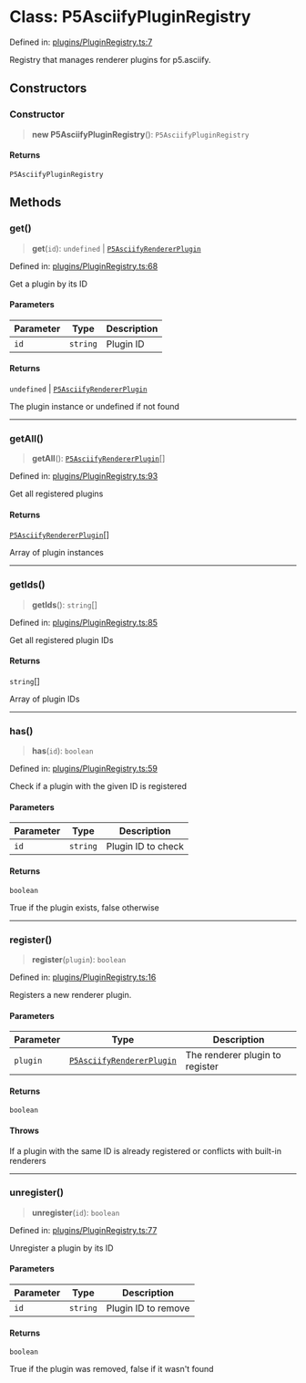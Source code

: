 # Class: P5AsciifyPluginRegistry

Defined in: [plugins/PluginRegistry.ts:7](https://github.com/humanbydefinition/p5.asciify/blob/b93cb3b16adeabda96c59e2d20e060935e7d746f/src/lib/plugins/PluginRegistry.ts#L7)

Registry that manages renderer plugins for p5.asciify.

## Constructors

### Constructor

> **new P5AsciifyPluginRegistry**(): `P5AsciifyPluginRegistry`

#### Returns

`P5AsciifyPluginRegistry`

## Methods

### get()

> **get**(`id`): `undefined` \| [`P5AsciifyRendererPlugin`](../interfaces/P5AsciifyRendererPlugin.md)

Defined in: [plugins/PluginRegistry.ts:68](https://github.com/humanbydefinition/p5.asciify/blob/b93cb3b16adeabda96c59e2d20e060935e7d746f/src/lib/plugins/PluginRegistry.ts#L68)

Get a plugin by its ID

#### Parameters

| Parameter | Type     | Description |
| --------- | -------- | ----------- |
| `id`      | `string` | Plugin ID   |

#### Returns

`undefined` \| [`P5AsciifyRendererPlugin`](../interfaces/P5AsciifyRendererPlugin.md)

The plugin instance or undefined if not found

---

### getAll()

> **getAll**(): [`P5AsciifyRendererPlugin`](../interfaces/P5AsciifyRendererPlugin.md)[]

Defined in: [plugins/PluginRegistry.ts:93](https://github.com/humanbydefinition/p5.asciify/blob/b93cb3b16adeabda96c59e2d20e060935e7d746f/src/lib/plugins/PluginRegistry.ts#L93)

Get all registered plugins

#### Returns

[`P5AsciifyRendererPlugin`](../interfaces/P5AsciifyRendererPlugin.md)[]

Array of plugin instances

---

### getIds()

> **getIds**(): `string`[]

Defined in: [plugins/PluginRegistry.ts:85](https://github.com/humanbydefinition/p5.asciify/blob/b93cb3b16adeabda96c59e2d20e060935e7d746f/src/lib/plugins/PluginRegistry.ts#L85)

Get all registered plugin IDs

#### Returns

`string`[]

Array of plugin IDs

---

### has()

> **has**(`id`): `boolean`

Defined in: [plugins/PluginRegistry.ts:59](https://github.com/humanbydefinition/p5.asciify/blob/b93cb3b16adeabda96c59e2d20e060935e7d746f/src/lib/plugins/PluginRegistry.ts#L59)

Check if a plugin with the given ID is registered

#### Parameters

| Parameter | Type     | Description        |
| --------- | -------- | ------------------ |
| `id`      | `string` | Plugin ID to check |

#### Returns

`boolean`

True if the plugin exists, false otherwise

---

### register()

> **register**(`plugin`): `boolean`

Defined in: [plugins/PluginRegistry.ts:16](https://github.com/humanbydefinition/p5.asciify/blob/b93cb3b16adeabda96c59e2d20e060935e7d746f/src/lib/plugins/PluginRegistry.ts#L16)

Registers a new renderer plugin.

#### Parameters

| Parameter | Type                                                                  | Description                     |
| --------- | --------------------------------------------------------------------- | ------------------------------- |
| `plugin`  | [`P5AsciifyRendererPlugin`](../interfaces/P5AsciifyRendererPlugin.md) | The renderer plugin to register |

#### Returns

`boolean`

#### Throws

If a plugin with the same ID is already registered or conflicts with built-in renderers

---

### unregister()

> **unregister**(`id`): `boolean`

Defined in: [plugins/PluginRegistry.ts:77](https://github.com/humanbydefinition/p5.asciify/blob/b93cb3b16adeabda96c59e2d20e060935e7d746f/src/lib/plugins/PluginRegistry.ts#L77)

Unregister a plugin by its ID

#### Parameters

| Parameter | Type     | Description         |
| --------- | -------- | ------------------- |
| `id`      | `string` | Plugin ID to remove |

#### Returns

`boolean`

True if the plugin was removed, false if it wasn't found
